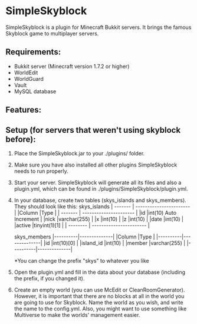 SimpleSkyblock
==============

SimpleSkyblock is a plugin for Minecraft Bukkit servers. It brings the famous Skyblock game to multiplayer servers.

Requirements:
--------------
- Bukkit server (Minecraft version 1.7.2 or higher)
- WorldEdit
- WorldGuard
- Vault
- MySQL database

Features:
--------------

Setup (for servers that weren't using skyblock before):
-----------------------------------------------------------
1. Place the SimpleSkyblock.jar to your ./plugins/ folder.
2. Make sure you have also installed all other plugins SimpleSkyblock needs to run
   properly.
3. Start your server. SimpleSkyblock will generate all its files and also a plugin.yml,
   which can be found in ./plugins/SimpleSkyblock/plugin.yml.
4. In your database, create two tables (skys_islands and skys_members). They should
   look like this:
   skys_islands
   | ------- | ----------------------- |
   |Column  |Type                   | 
   | ------- | ---------------------- |
   |id	     |int(10) Auto Increment |
   |nick    |varchar(255)           |
   |x	     |int(10)	             |
   |z	     |int(10)                |
   |date    |int(10)                |
   |active  |tinyint(1)[1]          |
   | -------- | ----------------------- |


   skys_members
   |----------|--------------|
   |Column    |Type          |
   |----------|--------------|
   |id	       |int(10)[0]    |
   |island_id |int(10)       |
   |member    |varchar(255)  |
   |----------|--------------|

   *You can change the prefix "skys" to whatever you like
5. Open the plugin.yml and fill in the data about your database (including the prefix,
   if you changed it).
6. Create an empty world (you can use McEdit or CleanRoomGenerator). However, it is
   important that there are no blocks at all in the world you are going to use for Skyblock.
   Name the world as you wish, and write the name to the config.yml. Also, you might
   want to use something like Multiverse to make the worlds' management easier.
  
  
  
  
